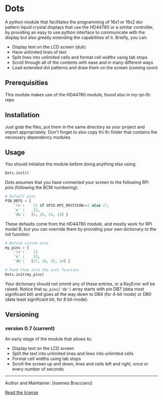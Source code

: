 # Dots
A python module that facilitates the programming of 16x1 or 16x2 dor pattern
liquid crystal displays that use the HD44780 or a similar controller, by
providing an easy to use python interface to communicate with the display but
also greatly extending the capabilities of it. Briefly, you can:
* Display text on the LCD screen (duh)
* Have unlimited lines of text
* Split lines into unlimited cells and format cell widths using tab stops
* Scroll through all of the contents with ease and in many different ways
* Load extended dot patterns and draw them on the screen (coming soon)

## Prerequisities
This module makes use of the HD44780 module, found also in my rpi-ifc repo

## Installation
Just grab the files, put them in the same directory as your project and import
appropriately. Don't forget to also copy thi ifc folder that contains the
necessary dependency modules

## Usage
You should initialize the module before doing anything else using:

```python
Dots.init()
```

Dots assumes that you have connected your screen to the following RPi pins
(following the BCM numbering):

```python
# Default pins
PIN_DEFS = {
    'rs':    21 if GPIO.RPI_REVISION==1 else 27,
    'e' :    22,
    'db':   [4, 25, 24, 23] }
```

These defaults come from the HD44780 module, and mostly work for RPi model B,
but you can override them by providing your own dictionary to the init function:

```python
# Define custom pins
my_pins = {
    'rs':    12
    'e' :    13,
    'db':   [17, 16, 15, 14] }

# Feed them into the init function
Dots.init(my_pins)
```

Your dictionary should not ommit any of these entries, or a KeyError will be
raised. Notice that `my_pins['db']` array starts with pin DB7 (data most
significant bit) and goes all the way down to DB4 (for 4-bit mode) or DB0 (data
least significant bit, for 8 bit-mode).

## Versioning
### version 0.7 (**current**)
An early stage of the module that allows to:
* Display text on the LCD screen
* Split the text into unlimited lines and lines into unlimited cells
* Format cell widths using tab stops
* Scroll the screen up and down, lines and cells left and right, once or
  every number of seconds

---

Author and Maintainer: [Ioannes Bracciano]

[Read the license]()


